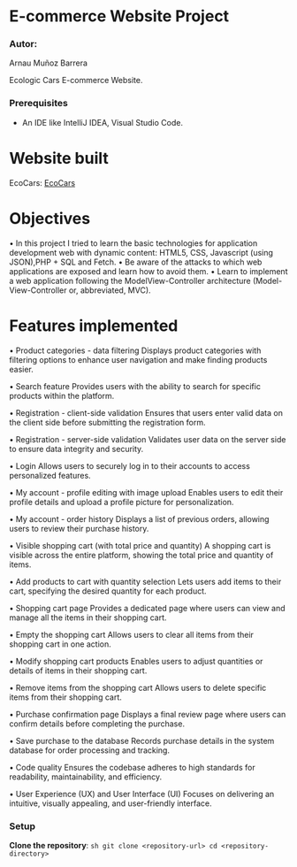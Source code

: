 # E-commerce Website Project
### Autor: 
Arnau Muñoz Barrera 

Ecologic Cars E-commerce Website.

### Prerequisites
- An IDE like IntelliJ IDEA, Visual Studio Code.

# Website built
EcoCars: [EcoCars](https://tdiw-n7.deic-docencia.uab.cat/index.php)

# Objectives
• In this project I tried to learn the basic technologies for application development
  web with dynamic content: HTML5, CSS, Javascript (using JSON),PHP + SQL and Fetch.
• Be aware of the attacks to which web applications are exposed and learn how to avoid them.
• Learn to implement a web application following the ModelView-Controller architecture (Model-View-Controller or, abbreviated, MVC).

# Features implemented
• Product categories - data filtering
Displays product categories with filtering options to enhance user navigation and make finding products easier.

• Search feature
Provides users with the ability to search for specific products within the platform.

• Registration - client-side validation
Ensures that users enter valid data on the client side before submitting the registration form.

• Registration - server-side validation
Validates user data on the server side to ensure data integrity and security.

• Login
Allows users to securely log in to their accounts to access personalized features.

• My account - profile editing with image upload
Enables users to edit their profile details and upload a profile picture for personalization.

• My account - order history
Displays a list of previous orders, allowing users to review their purchase history.

•  Visible shopping cart (with total price and quantity)
A shopping cart is visible across the entire platform, showing the total price and quantity of items.

• Add products to cart with quantity selection
Lets users add items to their cart, specifying the desired quantity for each product.

• Shopping cart page
Provides a dedicated page where users can view and manage all the items in their shopping cart.

• Empty the shopping cart
Allows users to clear all items from their shopping cart in one action.

• Modify shopping cart products
Enables users to adjust quantities or details of items in their shopping cart.

• Remove items from the shopping cart
Allows users to delete specific items from their shopping cart.

• Purchase confirmation page
Displays a final review page where users can confirm details before completing the purchase.

• Save purchase to the database
Records purchase details in the system database for order processing and tracking.

• Code quality
Ensures the codebase adheres to high standards for readability, maintainability, and efficiency.

• User Experience (UX) and User Interface (UI)
Focuses on delivering an intuitive, visually appealing, and user-friendly interface.

### Setup

**Clone the repository**:
    ```sh
    git clone <repository-url>
    cd <repository-directory>
    ```
